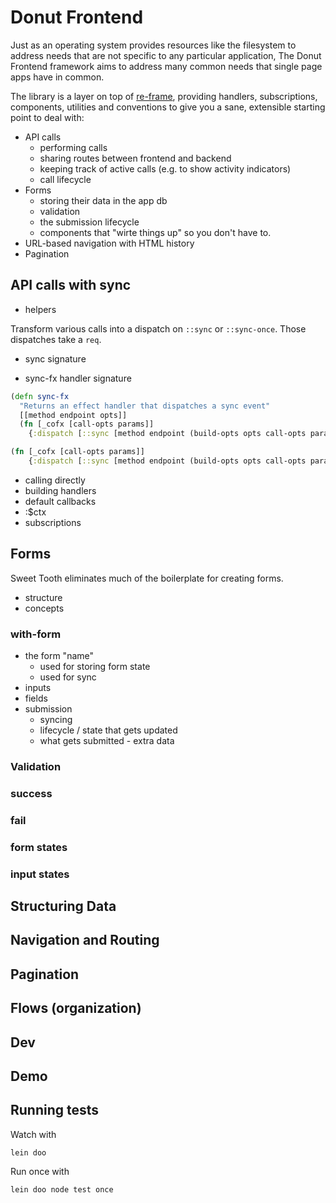 
# Donut Frontend

Just as an operating system provides resources like the filesystem to
address needs that are not specific to any particular application, The
Donut Frontend framework aims to address many common needs that
single page apps have in common.

The library is a layer on top of
[re-frame](https://github.com/day8/re-frame/), providing handlers,
subscriptions, components, utilities and conventions to give you a
sane, extensible starting point to deal with:

* API calls
  * performing calls
  * sharing routes between frontend and backend
  * keeping track of active calls (e.g. to show activity indicators)
  * call lifecycle
* Forms
  * storing their data in the app db
  * validation
  * the submission lifecycle
  * components that "wirte things up" so you don't have to.
* URL-based navigation with HTML history
* Pagination

## API calls with sync

* helpers

Transform various calls into a dispatch on `::sync` or
`::sync-once`. Those dispatches take a `req`.

* sync signature

* sync-fx handler signature

```clojure
(defn sync-fx
  "Returns an effect handler that dispatches a sync event"
  [[method endpoint opts]]
  (fn [_cofx [call-opts params]]
    {:dispatch [::sync [method endpoint (build-opts opts call-opts params)]]}))
```

```clojure
(fn [_cofx [call-opts params]]
    {:dispatch [::sync [method endpoint (build-opts opts call-opts params)]]})
```

* calling directly
* building handlers
* default callbacks
* :$ctx
* subscriptions

## Forms

Sweet Tooth eliminates much of the boilerplate for creating forms.

- structure
- concepts

### with-form

- the form "name"
  - used for storing form state
  - used for sync
- inputs
- fields
- submission
  - syncing
  - lifecycle / state that gets updated
  - what gets submitted - extra data

### Validation

### success

### fail

### form states

### input states

## Structuring Data

## Navigation and Routing

## Pagination

## Flows (organization)

## Dev

## Demo

## Running tests

Watch with

```
lein doo
```

Run once with

```
lein doo node test once
```
